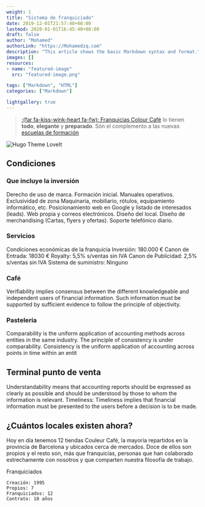 ```yaml
---
weight: 1
title: "Sistema de franquiciado"
date: 2019-12-01T21:57:40+08:00
lastmod: 2020-01-01T16:45:40+08:00
draft: false
author: "Mohamed"
authorLink: "https://Mohamedzq.com"
description: "This article shows the basic Markdown syntax and format."
images: []
resources:
- name: "featured-image"
  src: "featured-image.png"

tags: ["Markdown", "HTML"]
categories: ["Markdown"]

lightgallery: true
---
```



> [:(far fa-kiss-wink-heart fa-fw): Franquicias Colour Café](https://github.com/Mohamedzq/LoveIt) lo tienen **todo**, **elegante** y **preparado**. Són el complemento a las nuevas
[escuelas de formación ](https://github.com/liuzc/LeaveIt) 

![Hugo Theme LoveIt](/images/franchise.jpg "Hugo Theme LoveIt")

## Condiciones

### Que incluye la inversión 


Derecho de uso de marca.
Formación inicial.
Manuales operativos.
Exclusividad de zona
Maquinaria, mobiliario, rótulos, equipamiento informático, etc.
Posicionamiento web en Google y listado de interesados (leads).
Web propia y correos electrónicos.
Diseño del local.
Diseño de merchandising (Cartas, flyers y ofertas).
Soporte telefónico diario.


### Servicios

Condiciones económicas de la franquicia Inversión: 180.000 € Canon de Entrada: 18030 € Royalty: 5,5% s/ventas sin IVA Canon de Publicidad: 2,5% s/ventas sin IVA Sistema de suministro: Ninguno

### Café
Verifiability implies consensus between the different knowledgeable and independent users of financial information. Such information must be supported by sufficient evidence to follow the principle of objectivity.

### Pastelería

Comparability is the uniform application of accounting methods across entities in the same industry. The principle of consistency is under comparability. Consistency is the uniform application of accounting across points in time within an entit
## Terminal punto de venta

Understandability means that accounting reports should be expressed as clearly as possible and should be understood by those to whom the information is relevant. Timeliness: Timeliness implies that financial information must be presented to the users before a decision is to be made.

## ¿Cuántos locales existen ahora?

Hoy en día tenemos 12 tiendas Couleur Café, la mayoría repartidos en la provincia de Barcelona y ubicados cerca de mercados. Doce de ellos son propios y el resto son, más que franquicias, personas que han colaborado estrechamente con nosotros y que comparten nuestra filosofía de trabajo.



Franquiciados

    Creación: 1995
    Propios: 7
    Franquiciados: 12
    Contrato: 10 años



